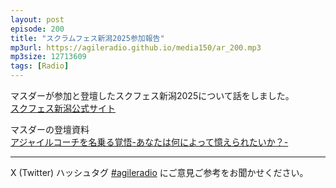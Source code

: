 ```yaml
---
layout: post
episode: 200
title: "スクラムフェス新潟2025参加報告"
mp3url: https://agileradio.github.io/media150/ar_200.mp3
mp3size: 12713609
tags: [Radio]
---
```


マスダーが参加と登壇したスクフェス新潟2025について話をしました。  
[スクフェス新潟公式サイト](https://www.scrumfestniigata.org/)  

マスダーの登壇資料  
[アジャイルコーチを名乗る覚悟-あなたは何によって憶えられたいか？-](https://speakerdeck.com/scrummasudar/aziyairukotiwoming-cheng-rujue-wu-anatahahe-niyotuteyi-eraretaika)

---

X (Twitter) ハッシュタグ [#agileradio](https://twitter.com/intent/tweet?hashtags=agileradio) にご意見ご参考をお聞かせください。
